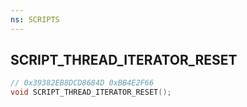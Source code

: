 ```yaml
---
ns: SCRIPTS
---
```

## SCRIPT_THREAD_ITERATOR_RESET

```c
// 0x39382EB8DCD8684D 0xBB4E2F66
void SCRIPT_THREAD_ITERATOR_RESET();
```

